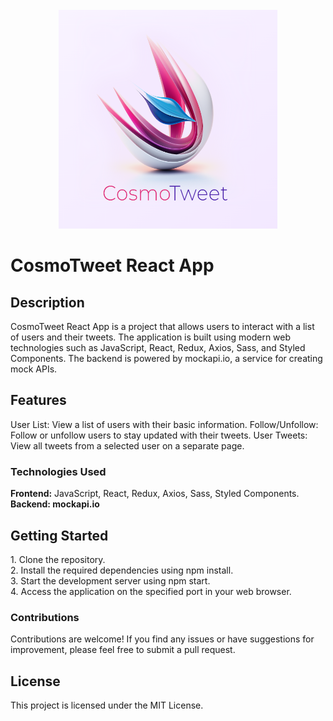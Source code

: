<br />
<div align="center">
  <img src="./public/logo.png" alt="Logo" width="350" height="350">
</div>

<h1 align="left">CosmoTweet React App</h1>

<h2 align="left">Description</h2>
<div align="left">
CosmoTweet React App is a project that allows users to interact with a list of users and their tweets. The application is built using modern web technologies such as JavaScript, React, Redux, Axios, Sass, and Styled Components. The backend is powered by mockapi.io, a service for creating mock APIs.
</div>

<h2 align="left">Features</h2>
<div align="left">
User List: View a list of users with their basic information.
Follow/Unfollow: Follow or unfollow users to stay updated with their tweets.
User Tweets: View all tweets from a selected user on a separate page.
<h3 align="left">Technologies Used</h3>
<strong>Frontend:</strong> JavaScript, React, Redux, Axios, Sass, Styled Components.</br>
<strong>Backend: mockapi.io</strong>
</div>

<h2 align="left">Getting Started</h2>
<div align="left">
1. Clone the repository.</br>
2. Install the required dependencies using npm install.</br>
3. Start the development server using npm start.</br>
4. Access the application on the specified port in your web browser.</br>
<h3 align="left">Contributions</h3>
Contributions are welcome! If you find any issues or have suggestions for improvement, please feel free to submit a pull request.
</div>

<h2 align="left">License</h2>
<div align="left">
This project is licensed under the MIT License.
</div>
